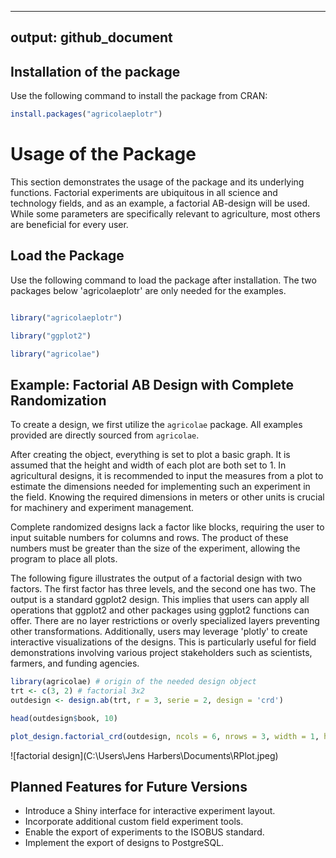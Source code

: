 
---
output: github_document
---
## Installation of the package
Use the following command to install the package from CRAN:

``` R
install.packages("agricolaeplotr")
```

# Usage of the Package

This section demonstrates the usage of the package and its underlying functions. Factorial experiments are ubiquitous in all science and technology fields, and as an example, a factorial AB-design will be used. While some parameters are specifically relevant to agriculture, most others are beneficial for every user.

## Load the Package

Use the following command to load the package after installation. The two packages below 'agricolaeplotr' are only needed for the examples.


``` R

library("agricolaeplotr")

library("ggplot2")

library("agricolae")

```

## Example: Factorial AB Design with Complete Randomization

To create a design, we first utilize the `agricolae` package. All examples provided are directly sourced from `agricolae`.

After creating the object, everything is set to plot a basic graph. It is assumed that the height and width of each plot are both set to 1. In agricultural designs, it is recommended to input the measures from a plot to estimate the dimensions needed for implementing such an experiment in the field. Knowing the required dimensions in meters or other units is crucial for machinery and experiment management.

Complete randomized designs lack a factor like blocks, requiring the user to input suitable numbers for columns and rows. The product of these numbers must be greater than the size of the experiment, allowing the program to place all plots.

The following figure illustrates the output of a factorial design with two factors. The first factor has three levels, and the second one has two. The output is a standard ggplot2 design. This implies that users can apply all operations that ggplot2 and other packages using ggplot2 functions can offer. There are no layer restrictions or overly specialized layers preventing other transformations. Additionally, users may leverage 'plotly' to create interactive visualizations of the designs. This is particularly useful for field demonstrations involving various project stakeholders such as scientists, farmers, and funding agencies.

``` R
library(agricolae) # origin of the needed design object
trt <- c(3, 2) # factorial 3x2
outdesign <- design.ab(trt, r = 3, serie = 2, design = 'crd')

head(outdesign$book, 10)

plot_design.factorial_crd(outdesign, ncols = 6, nrows = 3, width = 1, height = 1)


```
![factorial design](C:\Users\Jens Harbers\Documents\RPlot.jpeg)


## Planned Features for Future Versions

- Introduce a Shiny interface for interactive experiment layout.
- Incorporate additional custom field experiment tools.
- Enable the export of experiments to the ISOBUS standard.
- Implement the export of designs to PostgreSQL.

